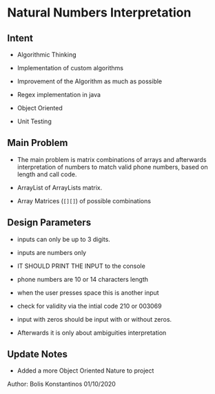 # Natural Numbers Interpretation


## Intent

- Algorithmic Thinking

- Implementation of custom algorithms

- Improvement of the Algorithm as much as possible

- Regex implementation in java

- Object Oriented

- Unit Testing



## Main Problem

- The main problem is matrix combinations of arrays and afterwards interpretation of numbers to match valid phone numbers, based on length and call code. 

- ArrayList of ArrayLists matrix.

- Array Matrices (`[][]`) of possible combinations


## Design Parameters

- inputs can only be up to 3 digits.

- inputs are numbers only

- IT SHOULD PRINT THE INPUT to the console

- phone numbers are 10 or 14 characters length

- when the user presses space this is another input

- check for validity via the intial code 210 or 003069

- input with zeros should be input with or without zeros.

- Afterwards it is only about ambiguities interpretation


## Update Notes

- Added a more Object Oriented Nature to project


Author: Bolis Konstantinos 01/10/2020
